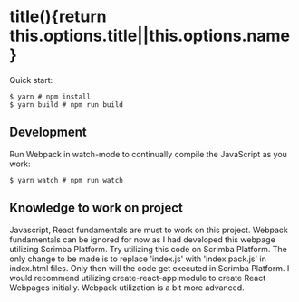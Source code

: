 # title(){return this.options.title||this.options.name}

Quick start:

```
$ yarn # npm install
$ yarn build # npm run build
````

## Development

Run Webpack in watch-mode to continually compile the JavaScript as you work:

```
$ yarn watch # npm run watch
```

## Knowledge to work on project
 
Javascript, React fundamentals are must to work on this project. Webpack fundamentals can be ignored for now as I had developed this webpage utilizing Scrimba Platform. Try utilizing this code on Scrimba Platform. The only change to be made is to replace 'index.js' with 'index.pack.js' in index.html files. Only then will the code get executed in Scrimba Platform. I would recommend utilizing create-react-app module to create React Webpages initially. Webpack utilization is a bit more advanced.
